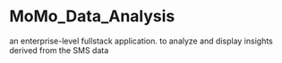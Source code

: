 # MoMo_Data_Analysis
an enterprise-level fullstack application. to analyze and display insights derived from the SMS data
